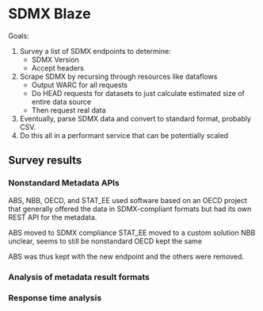# SDMX Blaze

Goals:

1. Survey a list of SDMX endpoints to determine:
   - SDMX Version
   - Accept headers
2. Scrape SDMX by recursing through resources like dataflows
   - Output WARC for all requests
   - Do HEAD requests for datasets to just calculate estimated size of entire data source
   - Then request real data
3. Eventually, parse SDMX data and convert to standard format, probably CSV.
4. Do this all in a performant service that can be potentially scaled

## Survey results

### Nonstandard Metadata APIs

ABS, NBB, OECD, and STAT_EE used software based on an OECD project that generally offered the data in SDMX-compliant formats but had its own REST API for the metadata.

ABS moved to SDMX compliance
STAT_EE moved to a custom solution
NBB unclear, seems to still be nonstandard
OECD kept the same

ABS was thus kept with the new endpoint and the others were removed.

### Analysis of metadata result formats

### Response time analysis
